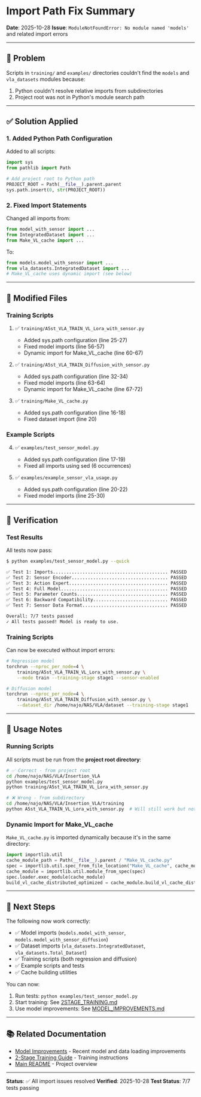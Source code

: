 # Import Path Fix Summary

**Date**: 2025-10-28
**Issue**: `ModuleNotFoundError: No module named 'models'` and related import errors

---

## 🔧 Problem

Scripts in `training/` and `examples/` directories couldn't find the `models` and `vla_datasets` modules because:
1. Python couldn't resolve relative imports from subdirectories
2. Project root was not in Python's module search path

---

## ✅ Solution Applied

### 1. **Added Python Path Configuration**

Added to all scripts:
```python
import sys
from pathlib import Path

# Add project root to Python path
PROJECT_ROOT = Path(__file__).parent.parent
sys.path.insert(0, str(PROJECT_ROOT))
```

### 2. **Fixed Import Statements**

Changed all imports from:
```python
from model_with_sensor import ...
from IntegratedDataset import ...
from Make_VL_cache import ...
```

To:
```python
from models.model_with_sensor import ...
from vla_datasets.IntegratedDataset import ...
# Make_VL_cache uses dynamic import (see below)
```

---

## 📝 Modified Files

### Training Scripts
1. ✅ `training/A5st_VLA_TRAIN_VL_Lora_with_sensor.py`
   - Added sys.path configuration (line 25-27)
   - Fixed model imports (line 56-57)
   - Dynamic import for Make_VL_cache (line 60-67)

2. ✅ `training/A5st_VLA_TRAIN_Diffusion_with_sensor.py`
   - Added sys.path configuration (line 32-34)
   - Fixed model imports (line 63-64)
   - Dynamic import for Make_VL_cache (line 67-72)

3. ✅ `training/Make_VL_cache.py`
   - Added sys.path configuration (line 16-18)
   - Fixed dataset import (line 20)

### Example Scripts
4. ✅ `examples/test_sensor_model.py`
   - Added sys.path configuration (line 17-19)
   - Fixed all imports using sed (6 occurrences)

5. ✅ `examples/example_sensor_vla_usage.py`
   - Added sys.path configuration (line 20-22)
   - Fixed model imports (line 25-30)

---

## 🧪 Verification

### Test Results

All tests now pass:
```bash
$ python examples/test_sensor_model.py --quick

✅ Test 1: Imports........................................... PASSED
✅ Test 2: Sensor Encoder.................................... PASSED
✅ Test 3: Action Expert..................................... PASSED
✅ Test 4: Full Model........................................ PASSED
✅ Test 5: Parameter Counts.................................. PASSED
✅ Test 6: Backward Compatibility............................ PASSED
✅ Test 7: Sensor Data Format................................ PASSED

Overall: 7/7 tests passed
✓ All tests passed! Model is ready to use.
```

### Training Scripts

Can now be executed without import errors:
```bash
# Regression model
torchrun --nproc_per_node=4 \
    training/A5st_VLA_TRAIN_VL_Lora_with_sensor.py \
    --mode train --training-stage stage1 --sensor-enabled

# Diffusion model
torchrun --nproc_per_node=4 \
    training/A5st_VLA_TRAIN_Diffusion_with_sensor.py \
    --dataset_dir /home/najo/NAS/VLA/dataset --training-stage stage1
```

---

## 🎯 Usage Notes

### Running Scripts

All scripts must be run from the **project root directory**:

```bash
# ✅ Correct - from project root
cd /home/najo/NAS/VLA/Insertion_VLA
python examples/test_sensor_model.py
python training/A5st_VLA_TRAIN_VL_Lora_with_sensor.py

# ❌ Wrong - from subdirectory
cd /home/najo/NAS/VLA/Insertion_VLA/training
python A5st_VLA_TRAIN_VL_Lora_with_sensor.py  # Will still work but not recommended
```

### Dynamic Import for Make_VL_cache

`Make_VL_cache.py` is imported dynamically because it's in the same directory:

```python
import importlib.util
cache_module_path = Path(__file__).parent / "Make_VL_cache.py"
spec = importlib.util.spec_from_file_location("Make_VL_cache", cache_module_path)
cache_module = importlib.util.module_from_spec(spec)
spec.loader.exec_module(cache_module)
build_vl_cache_distributed_optimized = cache_module.build_vl_cache_distributed_optimized
```

---

## 🚀 Next Steps

The following now work correctly:
- ✅ Model imports (`models.model_with_sensor`, `models.model_with_sensor_diffusion`)
- ✅ Dataset imports (`vla_datasets.IntegratedDataset`, `vla_datasets.Total_Dataset`)
- ✅ Training scripts (both regression and diffusion)
- ✅ Example scripts and tests
- ✅ Cache building utilities

You can now:
1. Run tests: `python examples/test_sensor_model.py`
2. Start training: See [2STAGE_TRAINING.md](./guides/2STAGE_TRAINING.md)
3. Use model improvements: See [MODEL_IMPROVEMENTS.md](./guides/MODEL_IMPROVEMENTS.md)

---

## 📚 Related Documentation

- [Model Improvements](./guides/MODEL_IMPROVEMENTS.md) - Recent model and data loading improvements
- [2-Stage Training Guide](./guides/2STAGE_TRAINING.md) - Training instructions
- [Main README](../README.md) - Project overview

---

**Status**: ✅ All import issues resolved
**Verified**: 2025-10-28
**Test Status**: 7/7 tests passing
